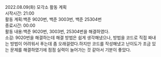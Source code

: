 2022.08.09(화) 모각소 활동 계획  
시작시간: 21:00  
활동 계획:백준 9020번, 백준 3003번, 백준 25304번  
종료시간: 00:00  
활동 내용:백준 9020번, 3003번, 25304번을 해결하였다.  
소감: 9020번을 해결하는데 해결 방법은 쉽게 생각해냈으나, 방법을 코드로 직접 짜내는 방법이 어려워서 푸는데 좀 오래걸렸다.하지만 코드를 작성해냈고 난이도가 조금 있는 문제를 해결하였기에 점점 실력이 늘어가는 것 같아서 기분이 좋았다.